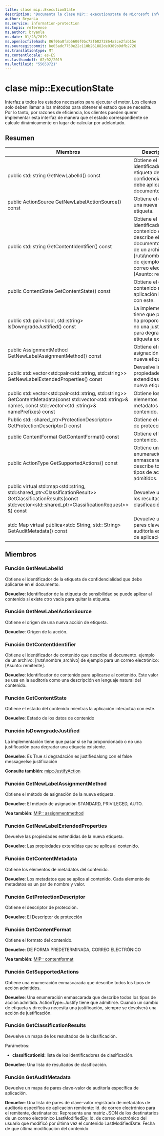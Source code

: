 ```yaml
---
title: clase mip::ExecutionState
description: 'Documenta la clase MIP:: executionstate de Microsoft Information Protection (MIP) SDK.'
author: BryanLa
ms.service: information-protection
ms.topic: reference
ms.author: bryanla
ms.date: 01/28/2019
ms.openlocfilehash: 86f06a8fab5600f0bc72f60272864a2ce2fab15e
ms.sourcegitcommit: be05adc7750e22c110b261882de0389b9dfb2726
ms.translationtype: MT
ms.contentlocale: es-ES
ms.lasthandoff: 02/02/2019
ms.locfileid: "55650721"
---
```

# <a name="class-mipexecutionstate"></a>clase mip::ExecutionState 
Interfaz a todos los estados necesarios para ejecutar el motor.
Los clientes solo deben llamar a los métodos para obtener el estado que se necesita. Por lo tanto, por razones de eficiencia, los clientes pueden querer implementar esta interfaz de manera que el estado correspondiente se calcule dinámicamente en lugar de calcular por adelantado.
  
## <a name="summary"></a>Resumen
 Miembros                        | Descripciones                                
--------------------------------|---------------------------------------------
public std::string GetNewLabelId() const  |  Obtiene el identificador de la etiqueta de confidencialidad que debe aplicarse en el documento.
public ActionSource GetNewLabelActionSource() const  |  Obtiene el origen de una nueva acción de etiqueta.
public std::string GetContentIdentifier() const  |  Obtiene el identificador de contenido que describe el documento. ejemplo de un archivo: [ruta\nombre_archivo] de ejemplo para un correo electrónico: [Asunto: remitente].
public ContentState GetContentState() const  |  Obtiene el estado del contenido mientras la aplicación interactúa con este.
public std::pair\<bool, std::string\> IsDowngradeJustified() const  |  La implementación tiene que pasar si se ha proporcionado o no una justificación para degradar una etiqueta existente.
public AssignmentMethod GetNewLabelAssignmentMethod() const  |  Obtiene el método de asignación de la nueva etiqueta.
public std::vector\<std::pair\<std::string, std::string\>\> GetNewLabelExtendedProperties() const  |  Devuelve las propiedades extendidas de la nueva etiqueta.
public std::vector\<std::pair\<std::string, std::string\>\> GetContentMetadata(const std::vector\<std::string\>& names, const std::vector\<std::string\>& namePrefixes) const  |  Obtiene los elementos de metadatos del contenido.
Public std:: shared_ptr\<ProtectionDescriptor\> GetProtectionDescriptor() const  |  Obtiene el descriptor de protección.
public ContentFormat GetContentFormat() const  |  Obtiene el formato del contenido.
public ActionType GetSupportedActions() const  |  Obtiene una enumeración enmascarada que describe todos los tipos de acción admitidos.
public virtual std::map\<std::string, std::shared_ptr\<ClassificationResult\>\> GetClassificationResults(const std::vector\<std::shared_ptr\<ClassificationRequest\>\> &) const  |  Devuelve un mapa de los resultados de la clasificación.
std:: Map virtual pública\<std:: String, std:: String\> GetAuditMetadata() const  |  Devuelve un mapa de pares clave-valor de auditoría específica de aplicación.
  
## <a name="members"></a>Miembros
  
### <a name="getnewlabelid-function"></a>Función GetNewLabelId
Obtiene el identificador de la etiqueta de confidencialidad que debe aplicarse en el documento.

  
**Devuelve**: Identificador de la etiqueta de sensibilidad se puede aplicar al contenido si existe otro vacía para quitar la etiqueta.
  
### <a name="getnewlabelactionsource-function"></a>Función GetNewLabelActionSource
Obtiene el origen de una nueva acción de etiqueta.

  
**Devuelve**: Origen de la acción.
  
### <a name="getcontentidentifier-function"></a>Función GetContentIdentifier
Obtiene el identificador de contenido que describe el documento. ejemplo de un archivo: [ruta\nombre_archivo] de ejemplo para un correo electrónico: [Asunto: remitente].

  
**Devuelve**: Identificador de contenido para aplicarse al contenido.
Este valor se usa en la auditoría como una descripción en lenguaje natural del contenido.
  
### <a name="getcontentstate-function"></a>Función GetContentState
Obtiene el estado del contenido mientras la aplicación interactúa con este.

  
**Devuelve**: Estado de los datos de contenido
  
### <a name="isdowngradejustified-function"></a>Función IsDowngradeJustified
La implementación tiene que pasar si se ha proporcionado o no una justificación para degradar una etiqueta existente.

  
**Devuelve**: Es True si degradación es justifiedalong con el false messageelse justificación 
  
**Consulte también**: [mip::JustifyAction](class_mip_justifyaction.md)
  
### <a name="getnewlabelassignmentmethod-function"></a>Función GetNewLabelAssignmentMethod
Obtiene el método de asignación de la nueva etiqueta.

  
**Devuelve**: El método de asignación STANDARD, PRIVILEGED, AUTO. 
  
**Vea también**: [MIP:: assignmentmethod](mip-enums-and-structs.md#assignmentmethod-enum)
  
### <a name="getnewlabelextendedproperties-function"></a>Función GetNewLabelExtendedProperties
Devuelve las propiedades extendidas de la nueva etiqueta.

  
**Devuelve**: Las propiedades extendidas que se aplica al contenido.
  
### <a name="getcontentmetadata-function"></a>Función GetContentMetadata
Obtiene los elementos de metadatos del contenido.

  
**Devuelve**: Los metadatos que se aplica al contenido. Cada elemento de metadatos es un par de nombre y valor.
  
### <a name="getprotectiondescriptor-function"></a>Función GetProtectionDescriptor
Obtiene el descriptor de protección.

  
**Devuelve**: El Descriptor de protección
  
### <a name="getcontentformat-function"></a>Función GetContentFormat
Obtiene el formato del contenido.

  
**Devuelve**: DE FORMA PREDETERMINADA, CORREO ELECTRÓNICO 
  
**Vea también**: [MIP:: contentformat](mip-enums-and-structs.md#contentformat-enum)
  
### <a name="getsupportedactions-function"></a>Función GetSupportedActions
Obtiene una enumeración enmascarada que describe todos los tipos de acción admitidos.

  
**Devuelve**: Una enumeración enmascarada que describe todos los tipos de acción admitida.
ActionType::Justify tiene que admitirse. Cuando un cambio de etiqueta y directiva necesita una justificación, siempre se devolverá una acción de justificación.
  
### <a name="getclassificationresults-function"></a>Función GetClassificationResults
Devuelve un mapa de los resultados de la clasificación.

Parámetros:  
* **classificationId**: lista de los identificadores de clasificación. 



  
**Devuelve**: Una lista de resultados de clasificación.
  
### <a name="getauditmetadata-function"></a>Función GetAuditMetadata
Devuelve un mapa de pares clave-valor de auditoría específica de aplicación.

  
**Devuelve**: Una lista de pares de clave-valor registrado de metadatos de auditoría específica de aplicación remitente: Id. de correo electrónico para el remitente, destinatarios: Representa una matriz JSON de los destinatarios de un correo electrónico LastModifiedBy: Id. de correo electrónico del usuario que modificó por última vez el contenido LastModifiedDate: Fecha de que última modificación del contenido